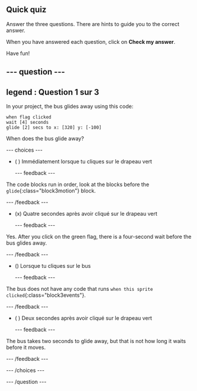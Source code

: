 ## Quick quiz

Answer the three questions. There are hints to guide you to the correct answer.

When you have answered each question, click on **Check my answer**.

Have fun!

--- question ---
---
legend : Question 1 sur 3
---

In your project, the bus glides away using this code:

```blocks3
when flag clicked 
wait [4] seconds
glide [2] secs to x: [320] y: [-100]
```

When does the bus glide away?

--- choices ---

- ( ) Immédiatement lorsque tu cliques sur le drapeau vert

  --- feedback ---

The code blocks run in order, look at the blocks before the `glide`{:class="block3motion"} block.

  --- /feedback ---

- (x) Quatre secondes après avoir cliqué sur le drapeau vert

  --- feedback ---

Yes. After you click on the green flag, there is a four-second wait before the bus glides away.

  --- /feedback ---

- () Lorsque tu cliques sur le bus

  --- feedback ---

The bus does not have any code that runs `when this sprite clicked`{:class="block3events"}.

  --- /feedback ---

- ( ) Deux secondes après avoir cliqué sur le drapeau vert

  --- feedback ---

The bus takes two seconds to glide away, but that is not how long it waits before it moves.

  --- /feedback ---

--- /choices ---

--- /question ---
